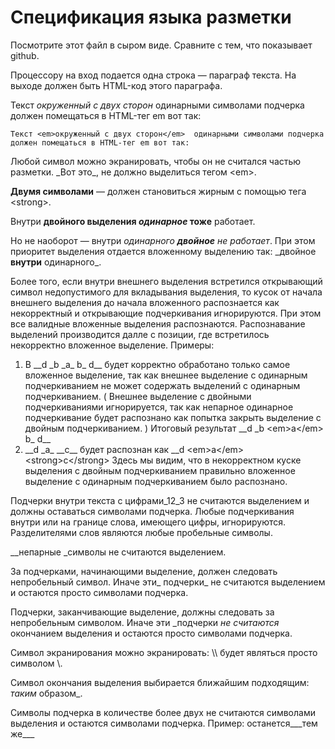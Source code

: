 # Спецификация языка разметки

Посмотрите этот файл в сыром виде. Сравните с тем, что показывает github.

Процессору на вход подается одна строка — параграф текста. 
На выходе должен быть HTML-код этого параграфа.

Текст _окруженный с двух сторон_  одинарными символами подчерка 
должен помещаться в HTML-тег em вот так:

`Текст <em>окруженный с двух сторон</em>  одинарными символами подчерка 
должен помещаться в HTML-тег em вот так:`

Любой символ можно экранировать, чтобы он не считался частью разметки. 
\_Вот это\_, не должно выделиться тегом \<em\>.

__Двумя символами__ — должен становиться жирным с помощью тега \<strong\>.

Внутри __двойного выделения _одинарное_ тоже__ работает.

Но не наоборот — внутри _одинарного __двойное__ не работает_. При этом приоритет выделения отдается вложенному выделению так:
\_двойное __внутри__ одинарного\_.

Более того, если внутри внешнего выделения встретился открывающий символ недопустимого для вкладывания выделения, 
то кусок от начала внешнего выделения до начала вложенного распознается как некорректный и открывающие подчеркивания игнорируются. 
При этом все валидные вложенные выделения распознаются. Распознавание выделений производится далле с позиции, 
где встретилось некорректно вложенное выделение.
Примеры: 
1) В \__d \_b \_a\_ b\_ d\_\_ будет корректно обработано только самое вложенное выделение, так как внешнее выделение с 
одинарным подчеркиванием не может содержать выделений с одинарным подчеркиванием. 
( Внешнее выделение с двойными подчеркиваниями игнорируется,
так как непарное одинарное подчеркивание будет распознано как попытка закрыть выделение с двойным подчеркиванием. )
Итоговый результат __d \_b \<em\>a\</em\> b\_ d\_\_
2) \_\_d \_a\_ \_\_c\_\_ будет распознан как \_\_d \<em\>a\</em\> \<strong\>c\</strong\> 
Здесь мы видим, что в некорректном куске выделения
с двойным подчеркиванием правильно вложенное выделение с одинарным подчеркиванием было распознано.

Подчерки внутри текста c цифрами_12_3 не считаются выделением и должны оставаться символами подчерка. Любые подчеркивания внутри
или на границе слова, имеющего цифры, игнорируются. Разделителями слов являются любые пробельные символы.

__непарные _символы не считаются выделением.

За подчерками, начинающими выделение, должен следовать непробельный символ. Иначе эти_ подчерки_ не считаются выделением 
и остаются просто символами подчерка.

Подчерки, заканчивающие выделение, должны следовать за непробельным символом. Иначе эти _подчерки _не считаются_ окончанием выделения 
и остаются просто символами подчерка.

Символ экранирования можно экранировать: \\\\ будет являться просто символом \\.

Символ окончания выделения выбирается ближайшим подходящим: _таким_ образом_.

Символы подчерка в количестве более двух не считаются символами выделения и остаются символами подчерка. Пример: останется___тем же___




